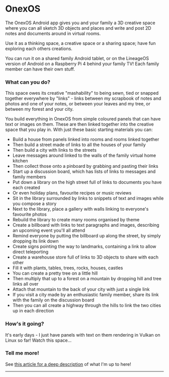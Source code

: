 
# OnexOS

The OnexOS Android app gives you and your family a 3D creative space where you can
all sketch 3D objects and places and write and post 2D notes and documents around in
virtual rooms.

Use it as a thinking space, a creative space or a sharing space; have fun exploring each
others creations.

You can run it on a shared family Android tablet, or on the LineageOS version of Android
on a Raspberry Pi 4 behind your family TV! Each family member can have their own stuff.

### What can you do?

This space owes its creative "mashability" to being sewn, tied or snapped together
everywhere by "links" - links between my scrapbook of notes and photos and one of your
notes, or between your leaves and my tree, or between my forest and your city.

You build everything in OnexOS from simple coloured panels that can have text or images
on them. These are then linked together into the creative space that you play in. With
just these basic starting materials you can:

 - Build a house from panels linked into rooms and rooms linked together
 - Then build a street made of links to all the houses of your family
 - Then build a city with links to the streets
 - Leave messages around linked to the walls of the family virtual home kitchen
 - Then collect those onto a pinboard by grabbing and pasting their links
 - Start up a discussion board, which has lists of links to messages and family members
 - Put down a library on the high street full of links to documents you have each created
 - Or even holiday plans, favourite recipes or music reviews
 - Sit in the library surrounded by links to snippets of text and images while you compose a story
 - Next to the library, place a gallery with walls linking to everyone's favourite photos
 - Rebuild the library to create many rooms organised by theme
 - Create a billboard with links to text paragraphs and images, describing an upcoming event you'll all attend
 - Remind everyone by putting the billboard up along the street, by simply dropping its link down
 - Create signs pointing the way to landmarks, containing a link to allow direct teleporting
 - Create a warehouse store full of links to 3D objects to share with each other
 - Fill it with plants, tables, trees, rocks, houses, castles
 - You can create a pretty tree on a little hill
 - Then multiply that up to a forest on a mountain by dropping hill and tree links all over
 - Attach that mountain to the back of your city with just a single link
 - If you visit a city made by an enthusiastic family member, share its link with the family on the discussion board
 - Then you can all create a highway through the hills to link the two cities up in each direction

### How's it going?

It's early days - I just have panels with text on them rendering in Vulkan on Linux so
far! Watch this space...

### Tell me more!

See <a href="http://object.network/index-meta-web.html">this article for a deep
description</a> of what I'm up to here!
____________________________________




